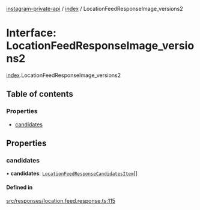 [instagram-private-api](../../README.md) / [index](../../modules/index.md) / LocationFeedResponseImage_versions2

# Interface: LocationFeedResponseImage\_versions2

[index](../../modules/index.md).LocationFeedResponseImage_versions2

## Table of contents

### Properties

- [candidates](LocationFeedResponseImage_versions2.md#candidates)

## Properties

### candidates

• **candidates**: [`LocationFeedResponseCandidatesItem`](LocationFeedResponseCandidatesItem.md)[]

#### Defined in

[src/responses/location.feed.response.ts:115](https://github.com/Nerixyz/instagram-private-api/blob/0e0721c/src/responses/location.feed.response.ts#L115)
